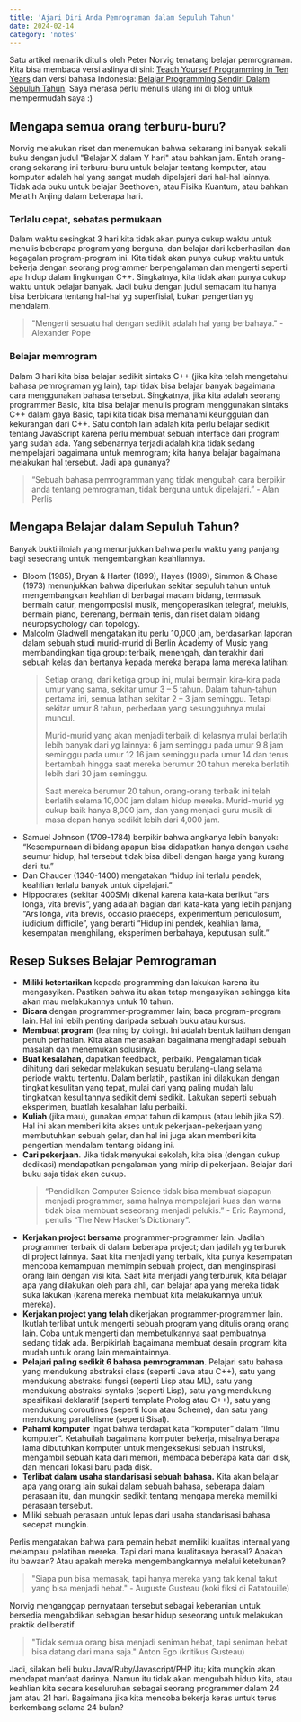 ```yaml
---
title: 'Ajari Diri Anda Pemrograman dalam Sepuluh Tahun'
date: 2024-02-14
category: 'notes'
---
```


Satu artikel menarik ditulis oleh Peter Norvig tenatang belajar pemrograman.
Kita bisa membaca versi aslinya di sini: [Teach Yourself Programming in Ten Years](http://norvig.com/21-days.html) dan 
versi bahasa Indonesia: [Belajar Programming Sendiri Dalam Sepuluh Tahun](https://djitz.com/other-resources/djitzlosophy/belajar-programming-sendiri-dalam-sepuluh-tahun/). 
Saya merasa perlu menulis ulang ini di blog untuk mempermudah saya :)

## Mengapa semua orang terburu-buru?
Norvig melakukan riset dan menemukan bahwa sekarang ini banyak sekali buku dengan judul "Belajar X dalam Y hari" atau bahkan jam. Entah orang-orang sekarang ini terburu-buru untuk belajar
tentang komputer, atau komputer adalah hal yang sangat mudah dipelajari dari hal-hal lainnya. Tidak ada buku untuk belajar Beethoven, atau Fisika Kuantum, 
atau bahkan Melatih Anjing dalam beberapa hari.

### Terlalu cepat, sebatas permukaan
Dalam waktu sesingkat 3 hari kita tidak akan punya cukup waktu untuk menulis beberapa program yang berguna, dan belajar dari keberhasilan dan kegagalan program-program ini. 
Kita tidak akan punya cukup waktu untuk bekerja dengan seorang programmer berpengalaman dan mengerti seperti apa hidup dalam lingkungan C++. 
Singkatnya, kita tidak akan punya cukup waktu untuk belajar banyak. Jadi buku dengan judul semacam itu hanya bisa berbicara tentang hal-hal yg superfisial, bukan pengertian yg mendalam.

> "Mengerti sesuatu hal dengan sedikit adalah hal yang berbahaya." - Alexander Pope

### Belajar memrogram
Dalam 3 hari kita bisa belajar sedikit sintaks C++ (jika kita telah mengetahui bahasa pemrograman yg lain), tapi tidak bisa belajar banyak bagaimana cara menggunakan bahasa tersebut. 
Singkatnya, jika kita adalah seorang programmer Basic, kita bisa belajar menulis program menggunakan sintaks C++ dalam gaya Basic, tapi kita tidak bisa memahami keunggulan 
dan kekurangan dari C++. Satu contoh lain adalah kita perlu belajar sedikit tentang JavaScript karena perlu membuat sebuah interface dari program yang sudah ada. 
Yang sebenarnya terjadi adalah kita tidak sedang mempelajari bagaimana untuk memrogram; kita hanya belajar bagaimana melakukan hal tersebut. Jadi apa gunanya?

>  “Sebuah bahasa pemrogramman yang tidak mengubah cara berpikir anda tentang pemrograman, tidak berguna untuk dipelajari.” - Alan Perlis

## Mengapa Belajar dalam Sepuluh Tahun?
Banyak bukti ilmiah yang menunjukkan bahwa perlu waktu yang panjang bagi seseorang untuk mengembangkan keahliannya.
- Bloom (1985), Bryan & Harter (1899), Hayes (1989), Simmon & Chase (1973) menunjukkan bahwa diperlukan sekitar sepuluh tahun untuk mengembangkan keahlian 
di berbagai macam bidang, termasuk bermain catur, mengomposisi musik, mengoperasikan telegraf, melukis, bermain piano, berenang, bermain tenis, dan riset dalam bidang neuropsychology 
dan topology.
- Malcolm Gladwell mengatakan itu perlu 10,000 jam, berdasarkan laporan dalam sebuah studi murid-murid di Berlin Academy of Music yang membandingkan tiga group: terbaik, menengah,
dan terakhir dari sebuah kelas dan bertanya kepada mereka berapa lama mereka latihan:
  > Setiap orang, dari ketiga group ini, mulai bermain kira-kira pada umur yang sama, sekitar umur 3 – 5 tahun.
  > Dalam tahun-tahun pertama ini, semua latihan sekitar 2 – 3 jam seminggu. Tetapi sekitar umur 8 tahun, perbedaan yang sesungguhnya mulai muncul.
  > 
  > Murid-murid yang akan menjadi terbaik di kelasnya mulai berlatih lebih banyak dari yg lainnya:
  > 6 jam seminggu pada umur 9
  > 8 jam seminggu pada umur 12
  > 16 jam seminggu pada umur 14
  > dan terus bertambah hingga saat mereka berumur 20 tahun mereka berlatih lebih dari 30 jam seminggu.
  >
  > Saat mereka berumur 20 tahun, orang-orang terbaik ini telah berlatih selama 10,000 jam dalam hidup mereka.
  > Murid-murid yg cukup baik hanya 8,000 jam, dan yang menjadi guru musik di masa depan hanya sedikit lebih dari 4,000 jam.
- Samuel Johnson (1709-1784) berpikir bahwa angkanya lebih banyak: “Kesempurnaan di bidang apapun bisa didapatkan hanya dengan usaha seumur hidup;
hal tersebut tidak bisa dibeli dengan harga yang kurang dari itu.”
- Dan Chaucer (1340-1400) mengatakan “hidup ini terlalu pendek, keahlian terlalu banyak untuk dipelajari.”
- Hippocrates (sekitar 400SM) dikenal karena kata-kata berikut “ars longa, vita brevis”, yang adalah bagian dari kata-kata yang lebih panjang
“Ars longa, vita brevis, occasio praeceps, experimentum periculosum, iudicium difficile”, yang berarti “Hidup ini pendek, keahlian lama,
kesempatan menghilang, eksperimen berbahaya, keputusan sulit.”

## Resep Sukses Belajar Pemrograman
- **Miliki ketertarikan** kepada programming dan lakukan karena itu mengasyikan. Pastikan bahwa itu akan tetap mengasyikan sehingga kita akan mau melakukannya untuk 10 tahun.
- **Bicara** dengan programmer-programmer lain; baca program-program lain. Hal ini lebih penting daripada sebuah buku atau kursus.
- **Membuat program** (learning by doing). Ini adalah bentuk latihan dengan penuh perhatian. Kita akan merasakan bagaimana menghadapi sebuah masalah dan menemukan solusinya.
- **Buat kesalahan**, dapatkan feedback, perbaiki. Pengalaman tidak dihitung dari sekedar melakukan sesuatu berulang-ulang selama periode waktu tertentu. Dalam berlatih, pastikan ini dilakukan dengan
tingkat kesulitan yang tepat, mulai dari yang paling mudah lalu tingkatkan kesulitannya sedikit demi sedikit. Lakukan seperti sebuah eksperimen, buatlah kesalahan lalu perbaiki.
- **Kuliah** (jika mau), gunakan empat tahun di kampus (atau lebih jika S2). Hal ini akan memberi kita akses untuk pekerjaan-pekerjaan yang membutuhkan sebuah gelar,
dan hal ini juga akan memberi kita pengertian mendalam tentang bidang ini.
- **Cari pekerjaan**. Jika tidak menyukai sekolah, kita bisa (dengan cukup dedikasi) mendapatkan pengalaman yang mirip di pekerjaan. Belajar dari buku saja tidak akan cukup.
  > “Pendidikan Computer Science tidak bisa membuat siapapun menjadi programmer, sama halnya mempelajari kuas dan warna tidak bisa membuat seseorang menjadi pelukis.” - Eric Raymond,
    penulis “The New Hacker’s Dictionary”.
- **Kerjakan project bersama** programmer-programmer lain. Jadilah programmer terbaik di dalam beberapa project; dan jadilah yg terburuk di project lainnya.
Saat kita menjadi yang terbaik, kita punya kesempatan mencoba kemampuan memimpin sebuah project, dan menginspirasi orang lain dengan visi kita.
Saat kita menjadi yang terburuk, kita belajar apa yang dilakukan oleh para ahli, dan belajar apa yang mereka tidak suka lakukan (karena mereka membuat kita melakukannya untuk mereka).
- **Kerjakan project yang telah** dikerjakan programmer-programmer lain. Ikutlah terlibat untuk mengerti sebuah program yang ditulis orang orang lain.
Coba untuk mengerti dan membetulkannya saat pembuatnya sedang tidak ada. Berpikirlah bagaimana membuat desain program kita mudah untuk orang lain memaintainnya.
- **Pelajari paling sedikit 6 bahasa pemrogramman**. Pelajari satu bahasa yang mendukung abstraksi class (seperti Java atau C++), satu yang mendukung abstraksi fungsi
(seperti Lisp atau ML), satu yang mendukung abstraksi syntaks (seperti Lisp), satu yang mendukung spesifikasi deklaratif (seperti template Prolog atau C++),
satu yang mendukung coroutines (seperti Icon atau Scheme), dan satu yang mendukung parallelisme (seperti Sisal).
- **Pahami komputer** Ingat bahwa terdapat kata “komputer” dalam “ilmu komputer”. Ketahuilah bagaimana komputer bekerja, misalnya berapa lama dibutuhkan komputer untuk mengeksekusi sebuah instruksi,
  mengambil sebuah kata dari memori, membaca beberapa kata dari disk, dan mencari lokasi baru pada disk.
- **Terlibat dalam usaha standarisasi sebuah bahasa.** Kita akan belajar apa yang orang lain sukai dalam sebuah bahasa, seberapa dalam perasaan itu,
dan mungkin sedikit tentang mengapa mereka memiliki perasaan tersebut.
- Miliki sebuah perasaan untuk lepas dari usaha standarisasi bahasa secepat mungkin.

Perlis mengatakan bahwa para pemain hebat memiliki kualitas internal yang melampaui pelatihan mereka. Tapi dari mana kualitasnya berasal? Apakah itu bawaan? 
Atau apakah mereka mengembangkannya melalui ketekunan?

> "Siapa pun bisa memasak, tapi hanya mereka yang tak kenal takut yang bisa menjadi hebat." - Auguste Gusteau (koki fiksi di Ratatouille)

Norvig menganggap pernyataan tersebut sebagai keberanian untuk bersedia mengabdikan sebagian besar hidup seseorang untuk melakukan praktik deliberatif. 

> "Tidak semua orang bisa menjadi seniman hebat, tapi seniman hebat bisa datang dari mana saja." Anton Ego (kritikus Gusteau)

Jadi, silakan beli buku Java/Ruby/Javascript/PHP itu; kita mungkin akan mendapat manfaat darinya. Namun itu tidak akan mengubah hidup kita, 
atau keahlian kita secara keseluruhan sebagai seorang programmer dalam 24 jam atau 21 hari. 
Bagaimana jika kita mencoba bekerja keras untuk terus berkembang selama 24 bulan?
